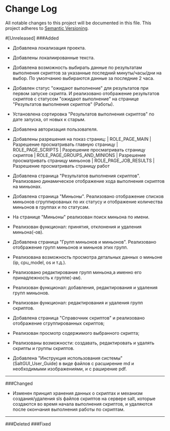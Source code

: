 # Change Log
All notable changes to this project will be documented in this file.
This project adheres to [Semantic Versioning](http://semver.org/).

#[Unreleased]
###Added

- Добавлена локализация проекта.
- Добавлены локалиированные текста.
- Добавлена возможность выбирать данные по результатам выполнения скриптов за указанные последний минуты/часы/дни на выбор.
  По умолчанию выбираются данные за последние 2 часа.
- Добавлен статус "ожидают выполнение" для результатов при первом запуске скрипта. И реализовано отображение результатов 
скриптов с статусом "ожидают выполнение" на странице "Результатов выполнения скриптов" (Работы).
- Установлена сортировка "Результатов выполнения скриптов" по дате запуска, от новых к старым.
- Добавлена авторизация пользователя.
- Добавлены разрешения на показ страниц:
        | ROLE_PAGE_MAIN                | Разрешение просматривать главную страницу
        | ROLE_PAGE_SCRIPTS             | Разрешение просматривать страницу скриптов
        | ROLE_PAGE_GROUPS_AND_MINIONS  | Разрешение просматривать страницу миньонов
        | ROLE_PAGE_JOB_RESULTS         | Разрешение просматривать страницу работ
        
- Добавлена страница "Результатов выполнения скриптов". Реализовано динамическое отображение хода выполнения скриптов на 
миньонах.
- Добавлена страница "Миньоны". Реализовано отображение списков миньонов сгруппированых по их статусу и отображение
  количества миньонов в группах и по статусам.
- На странице "Миньоны" реализован поиск миньона по имени.
- Реализован функционал: принятия, отклонения и удаления миньона(-ов).
- Добавлена страница "Групп миньонов и миньонов". Реализовано отображение групп миньонов и миньнов этих групп.
- Реализована возможность просмотра детальных данных о миньоне (ip, cpu_model, os и т.д.).
- Реализовано редактирование групп миньона,а именно его принадлежность к группе(-ам).
- Реализован функционал: добавления, редактирования и удаления групп миньонов.
- Реализован функционал: редактирования и удаления групп скриптов.
- Добавлена страница "Справочник скриптов" и реализовано отображение сгруппированных скриптов;
- Реализован просмотр содержимого выбранного скрипта;
- Реализованы возможности: создавать, редактировать и удалять скрипты и группы скриптов.
- Добавлена "Инструкция использования системы" (SaltGUI_User_Guide) в виде файлов с расширение md и необходимыми 
изображениями, и с раширение pdf.

---

###Changed

- Изменен принцип хранения данных о скриптах и механизм создания/удаления sls файлов скриптов на сервере salt, которые 
создаются во время начала выполнения скриптов, и удаляются после окончания выполнения работы по скриптам.

---

###Deleted
###Fixed